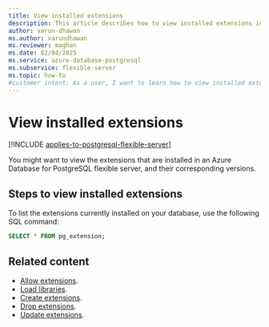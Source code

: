 ```yaml
---
title: View installed extensions
description: This article describes how to view installed extensions in an Azure Database for PostgreSQL flexible server.
author: varun-dhawan
ms.author: varundhawan
ms.reviewer: maghan
ms.date: 02/04/2025
ms.service: azure-database-postgresql
ms.subservice: flexible-server
ms.topic: how-to
#customer intent: As a user, I want to learn how to view installed extensions in an Azure Database for PostgreSQL flexible server.
---
```


# View installed extensions

[!INCLUDE [applies-to-postgresql-flexible-server](~/reusable-content/ce-skilling/azure/includes/postgresql/includes/applies-to-postgresql-flexible-server.md)]

You might want to view the extensions that are installed in an Azure Database for PostgreSQL flexible server, and their corresponding versions.

## Steps to view installed extensions

To list the extensions currently installed on your database, use the following SQL command:

```sql
SELECT * FROM pg_extension;
```

## Related content

- [Allow extensions](how-to-allow-extensions.md).
- [Load libraries](how-to-load-libraries.md).
- [Create extensions](how-to-create-extensions.md).
- [Drop extensions](how-to-drop-extensions.md).
- [Update extensions](how-to-update-extensions.md).
